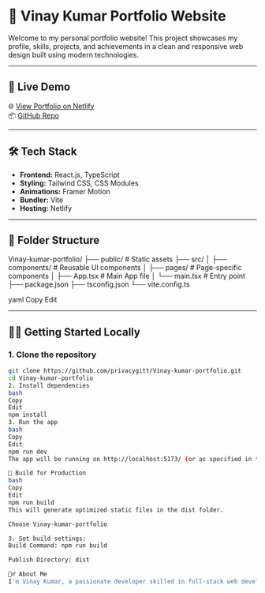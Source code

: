 # 💼 Vinay Kumar Portfolio Website

Welcome to my personal portfolio website! This project showcases my profile, skills, projects, and achievements in a clean and responsive web design built using modern technologies.

---

## 🚀 Live Demo

🌐 [View Portfolio on Netlify](https://damarasinghuvinayportfolio.netlify.app/)  
📦 [GitHub Repo](https://github.com/privacygitt/Vinay-kumar-portfolio)

---

## 🛠️ Tech Stack

- **Frontend:** React.js, TypeScript
- **Styling:** Tailwind CSS, CSS Modules
- **Animations:** Framer Motion
- **Bundler:** Vite
- **Hosting:** Netlify

---

## 📁 Folder Structure

Vinay-kumar-portfolio/
├── public/ # Static assets
├── src/
│ ├── components/ # Reusable UI components
│ ├── pages/ # Page-specific components
│ ├── App.tsx # Main App file
│ └── main.tsx # Entry point
├── package.json
├── tsconfig.json
└── vite.config.ts

yaml
Copy
Edit

---

## 🧑‍💻 Getting Started Locally

### 1. Clone the repository

```bash
git clone https://github.com/privacygitt/Vinay-kumar-portfolio.git
cd Vinay-kumar-portfolio
2. Install dependencies
bash
Copy
Edit
npm install
3. Run the app
bash
Copy
Edit
npm run dev
The app will be running on http://localhost:5173/ (or as specified in terminal).

🧾 Build for Production
bash
Copy
Edit
npm run build
This will generate optimized static files in the dist folder.

Choose Vinay-kumar-portfolio

3. Set build settings:
Build Command: npm run build

Publish Directory: dist

🙋‍♂️ About Me
I'm Vinay Kumar, a passionate developer skilled in full-stack web development, IoT solutions, and machine learning. Explore my projects and connect with me!

